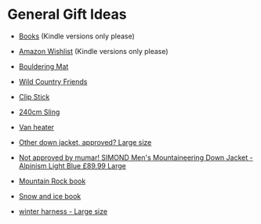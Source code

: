 # General Gift Ideas

- [Books](https://github.com/TerryLansdown/lists/blob/master/books-to-get.md) (Kindle versions only please)

- [Amazon Wishlist](https://www.amazon.co.uk/hz/wishlist/ls/YEMNIYY7ALL8?ref_=wl_share) (Kindle versions only please)
- [Bouldering Mat](https://alpkit.com/products/mujo-bouldering-mat)
- [Wild Country Friends](https://rockrun.com/products/wild-country-friend-1-2-3-set)
- [Clip Stick](https://www.tiso.com/eamga2ti0296/beta-climbing-betastick-evo-s-unisex-no-colour-eamga2ti0296/00126294/?utm_source=organic_shopping&utm_medium=organic&utm_campaign=shopping_feed&gclid=EAIaIQobChMIlrm3xtOSgAMVV9PtCh0KsA9dEAQYASABEgIHlPD_BwE)
- [240cm Sling](https://www.needlesports.com/Catalogue/Climbing/Rock-Trad-Climbing/Slings-Extenders/Mammut-Contact-8mm-Dyneema-Sling)
- [Van heater](https://vwcaliforniaclub.com/shop/product/outdoor-revolution-electric-eco-oscillation-heater)
- [Other down jacket, approved? Large size](https://www.cotswoldoutdoor.com/p/mountain-equipment-mens-earthrise-hooded-jacket-B12ABB0205.html?colour=124&utm_source=google&utm_medium=cpc&utm_campaign=CWO-UK-PERF-ONG-PLA-NB-GOOGLE-PMAX2&gad_source=4&gclid=EAIaIQobChMI3aDLjuaFgwMV45RQBh3fUw4fEAsYAyABEgIhD_D_BwE)
- [Not approved by mumar! SIMOND Men's Mountaineering Down Jacket - Alpinism Light Blue £89.99 Large](https://www.decathlon.co.uk/p/men-s-mountaineering-down-jacket-mountaineering-light-grey/_/R-p-334331?mc=8649005)
- [Mountain Rock book](https://www.needlesports.com/Catalogue/Books-Media/Guidebooks/Scotland/Mountain-Rock-COR-G008)
- [Snow and ice book](https://www.needlesports.com/Catalogue/Books-Media/Guidebooks/Scotland/Snow-Ice-COR-CG011)
- [winter harness - Large size](https://www.alpinetrek.co.uk/blue-ice-choucas-harness-climbing-harness/)
